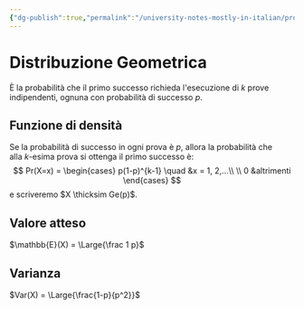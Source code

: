 ```yaml
---
{"dg-publish":true,"permalink":"/university-notes-mostly-in-italian/probabilita-e-statistica/teoria/modelli-di-distribuzioni/discrete/distribuzione-geometrica/","created":"2023-01-23T10:44:03.552+01:00","updated":"2023-01-23T10:44:03.552+01:00"}
---
```


# Distribuzione Geometrica
È la probabilità che il primo successo richieda l'esecuzione di $k$ prove indipendenti, ognuna con probabilità di successo $p$.

## Funzione di densità 
Se la probabilità di successo in ogni prova è $p$, allora la probabilità che alla $k$-esima prova si ottenga il primo successo è:
$$
Pr(X=x) =
\begin{cases}
p(1-p)^{k-1} \quad &x = 1, 2,...\\ \\
0 &altrimenti
\end{cases}
$$
e scriveremo $X \thicksim Ge(p)$.

## Valore atteso
$\mathbb{E}(X) = \Large{\frac 1 p}$

## Varianza
$Var(X) = \Large{\frac{1-p}{p^2}}$